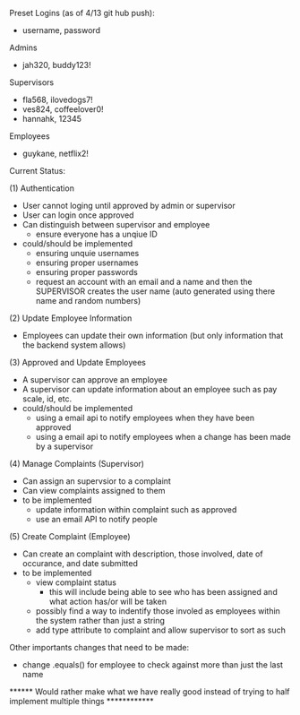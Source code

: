 Preset Logins (as of 4/13 git hub push): 
* username, password

Admins
* jah320, buddy123!

Supervisors
* fla568, ilovedogs7!
* ves824, coffeelover0!
* hannahk, 12345

Employees 
* guykane, netflix2!

Current Status: 

(1) Authentication 
* User cannot loging until approved by admin or supervisor 
* User can login once approved
* Can distinguish between supervisor and employee
  * ensure everyone has a unqiue ID
* could/should be implemented 
  * ensuring unquie usernames 
  * ensuring proper usernames 
  * ensuring proper passwords 
  * request an account with an email and a name and then the SUPERVISOR creates the user name (auto generated using there name and random numbers)
 
(2) Update Employee Information 
* Employees can update their own information (but only information that the backend system allows)

(3) Approved and Update Employees
* A supervisor can approve an employee 
* A supervisor can update information about an employee such as pay scale, id, etc. 
* could/should be implemented 
  * using a email api to notify employees when they have been approved 
  * using a email api to notify employees when a change has been made by a supervisor 

(4) Manage Complaints (Supervisor)
* Can assign an supervsior to a complaint
* Can view complaints assigned to them 
* to be implemented 
  * update information within complaint such as approved 
  * use an email API to notify people

(5) Create Complaint (Employee)
* Can create an complaint with description, those involved, date of occurance, and date submitted 
* to be implemented 
  * view complaint status 
    * this will include being able to see who has been assigned and what action has/or will be taken 
  * possibly find a way to indentify those involed as employees within the system rather than just a string
  * add type attribute to complaint and allow supervisor to sort as such 

Other importants changes that need to be made: 
* change .equals() for employee to check against more than just the last name

****** Would rather make what we have really good instead of trying to half implement multiple things ************